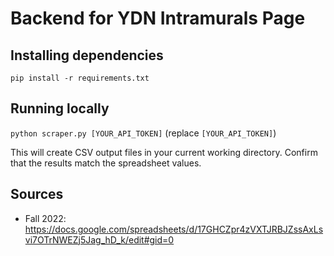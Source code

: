 # Backend for YDN Intramurals Page

## Installing dependencies
`pip install -r requirements.txt`

## Running locally
`python scraper.py [YOUR_API_TOKEN]` (replace `[YOUR_API_TOKEN]`)

This will create CSV output files in your current working directory. Confirm that the results match the spreadsheet values.

## Sources
- Fall 2022: https://docs.google.com/spreadsheets/d/17GHCZpr4zVXTJRBJZssAxLsvi7OTrNWEZj5Jag_hD_k/edit#gid=0
